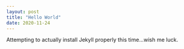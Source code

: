```yaml
---
layout: post
title: "Hello World"
date: 2020-11-24
---
```


Attempting to actually install Jekyll properly this time...wish me luck.

